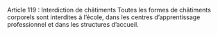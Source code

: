Article 119 : Interdiction de châtiments
Toutes les formes de châtiments corporels sont interdites à l’école, dans les centres d’apprentissage professionnel et dans les structures d’accueil.